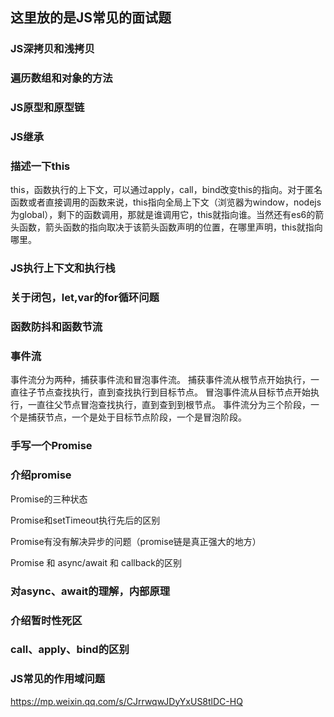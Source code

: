 ## 这里放的是JS常见的面试题

### JS深拷贝和浅拷贝

### 遍历数组和对象的方法

### JS原型和原型链

### JS继承

### 描述一下this

this，函数执行的上下文，可以通过apply，call，bind改变this的指向。对于匿名函数或者直接调用的函数来说，this指向全局上下文（浏览器为window，nodejs为global），剩下的函数调用，那就是谁调用它，this就指向谁。当然还有es6的箭头函数，箭头函数的指向取决于该箭头函数声明的位置，在哪里声明，this就指向哪里。

### JS执行上下文和执行栈

### 关于闭包，let,var的for循环问题

### 函数防抖和函数节流

### 事件流
事件流分为两种，捕获事件流和冒泡事件流。
捕获事件流从根节点开始执行，一直往子节点查找执行，直到查找执行到目标节点。
冒泡事件流从目标节点开始执行，一直往父节点冒泡查找执行，直到查到到根节点。
事件流分为三个阶段，一个是捕获节点，一个是处于目标节点阶段，一个是冒泡阶段。

### 手写一个Promise

### 介绍promise
Promise的三种状态

Promise和setTimeout执行先后的区别

Promise有没有解决异步的问题（promise链是真正强大的地方）

Promise 和 async/await 和 callback的区别 
### 对async、await的理解，内部原理 

### 介绍暂时性死区

### call、apply、bind的区别

### JS常见的作用域问题
https://mp.weixin.qq.com/s/CJrrwqwJDyYxUS8tlDC-HQ